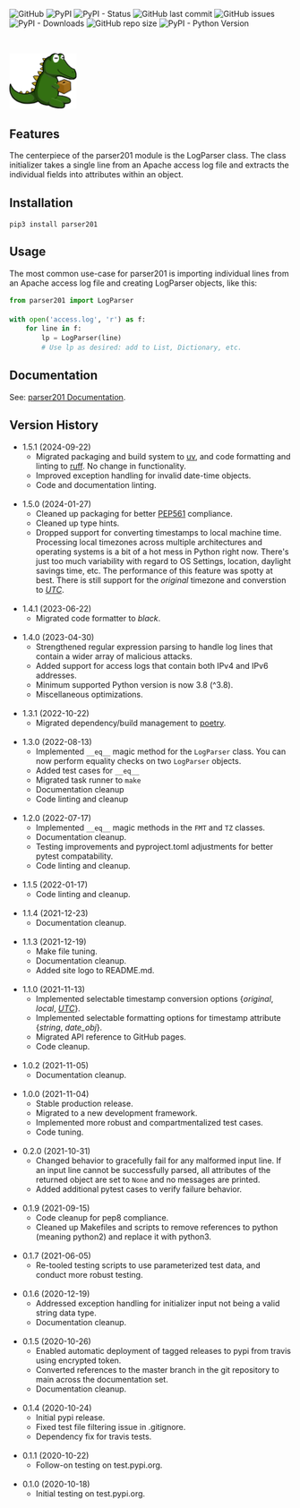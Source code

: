 ![GitHub](https://img.shields.io/github/license/geozeke/parser201)
![PyPI](https://img.shields.io/pypi/v/parser201)
![PyPI - Status](https://img.shields.io/pypi/status/parser201)
![GitHub last commit](https://img.shields.io/github/last-commit/geozeke/parser201)
![GitHub issues](https://img.shields.io/github/issues/geozeke/parser201)
![PyPI - Downloads](https://img.shields.io/pypi/dm/parser201)
![GitHub repo size](https://img.shields.io/github/repo-size/geozeke/parser201)
![PyPI - Python Version](https://img.shields.io/pypi/pyversions/parser201)

<br>

<img
src="https://github.com/geozeke/parser201/blob/main/docs/logo.png?raw=true"
alt="Dinobox Logo" width="120"/>

## Features

The centerpiece of the parser201 module is the LogParser class. The
class initializer takes a single line from an Apache access log file and
extracts the individual fields into attributes within an object.

## Installation

```text
pip3 install parser201
```

## Usage

The most common use-case for parser201 is importing individual lines
from an Apache access log file and creating LogParser objects, like
this:

```python
from parser201 import LogParser

with open('access.log', 'r') as f:
    for line in f:
        lp = LogParser(line)
        # Use lp as desired: add to List, Dictionary, etc.
```

## Documentation

See: [parser201 Documentation][def].

## Version History

* 1.5.1 (2024-09-22)
  * Migrated packaging and build system to [uv][def2], and code
    formatting and linting to [ruff][def3]. No change in functionality.
  * Improved exception handling for invalid date-time objects.
  * Code and documentation linting.<br><br>
* 1.5.0 (2024-01-27)
  * Cleaned up packaging for better [PEP561][def4] compliance.
  * Cleaned up type hints.
  * Dropped support for converting timestamps to local machine time.
    Processing local timezones across multiple architectures and
    operating systems is a bit of a hot mess in Python right now.
    There's just too much variability with regard to OS Settings,
    location, daylight savings time, etc. The performance of this
    feature was spotty at best. There is still support for the
    *original* timezone and converstion to [*UTC*][def5].<br><br>
* 1.4.1 (2023-06-22)
  * Migrated code formatter to *black*.<br><br>
* 1.4.0 (2023-04-30)
  * Strengthened regular expression parsing to handle log lines that
    contain a wider array of malicious attacks.
  * Added support for access logs that contain both IPv4 and IPv6
    addresses.
  * Minimum supported Python version is now 3.8 (^3.8).
  * Miscellaneous optimizations.<br><br>
* 1.3.1 (2022-10-22)
  * Migrated dependency/build management to [poetry][def6].<br><br>
* 1.3.0 (2022-08-13)
  * Implemented `__eq__` magic method for the `LogParser` class. You can
    now perform equality checks on two `LogParser` objects.
  * Added test cases for `__eq__`
  * Migrated task runner to `make`
  * Documentation cleanup
  * Code linting and cleanup<br><br>
* 1.2.0 (2022-07-17)
  * Implemented `__eq__` magic methods in the `FMT` and `TZ` classes.
  * Documentation cleanup.
  * Testing improvements and pyproject.toml adjustments for better
    pytest compatability.
  * Code linting and cleanup.<br><br>
* 1.1.5 (2022-01-17)
  * Code linting and cleanup.<br><br>
* 1.1.4 (2021-12-23)
  * Documentation cleanup.<br><br>
* 1.1.3 (2021-12-19)
  * Make file tuning.
  * Documentation cleanup.
  * Added site logo to README.md.<br><br>
* 1.1.0 (2021-11-13)
  * Implemented selectable timestamp conversion options {*original*,
    *local*,
    [*UTC*][def5]}.
  * Implemented selectable formatting options for timestamp attribute
    {*string*, *date_obj*}.
  * Migrated API reference to GitHub pages.
  * Code cleanup.<br><br>
* 1.0.2 (2021-11-05)
  * Documentation cleanup.<br><br>
* 1.0.0 (2021-11-04)
  * Stable production release.
  * Migrated to a new development framework.
  * Implemented more robust and compartmentalized test cases.
  * Code tuning.<br><br>
* 0.2.0 (2021-10-31)
  * Changed behavior to gracefully fail for any malformed input line. If
    an input line cannot be successfully parsed, all attributes of the
    returned object are set to `None` and no messages are printed.
  * Added additional pytest cases to verify failure behavior.<br><br>
* 0.1.9 (2021-09-15)
  * Code cleanup for pep8 compliance.
  * Cleaned up Makefiles and scripts to remove references to python
    (meaning python2) and replace it with python3.<br><br>
* 0.1.7 (2021-06-05)
  * Re-tooled testing scripts to use parameterized test data, and
    conduct more robust testing.<br><br>
* 0.1.6 (2020-12-19)
  * Addressed exception handling for initializer input not being a valid
    string data type.
  * Documentation cleanup.<br><br>
* 0.1.5 (2020-10-26)
  * Enabled automatic deployment of tagged releases to pypi from travis
    using encrypted token.
  * Converted references to the master branch in the git repository to
    main across the documentation set.
  * Documentation cleanup.<br><br>
* 0.1.4 (2020-10-24)
  * Initial pypi release.
  * Fixed test file filtering issue in .gitignore.
  * Dependency fix for travis tests.<br><br>
* 0.1.1 (2020-10-22)
  * Follow-on testing on test.pypi.org.<br><br>
* 0.1.0 (2020-10-18)
  * Initial testing on test.pypi.org.

[def]: https://geozeke.github.io/parser201
[def2]: https://docs.astral.sh/uv/
[def3]: https://docs.astral.sh/ruff/
[def4]: https://peps.python.org/pep-0561/
[def5]: https://en.wikipedia.org/wiki/Coordinated_Universal_Time
[def6]: https://python-poetry.org/
